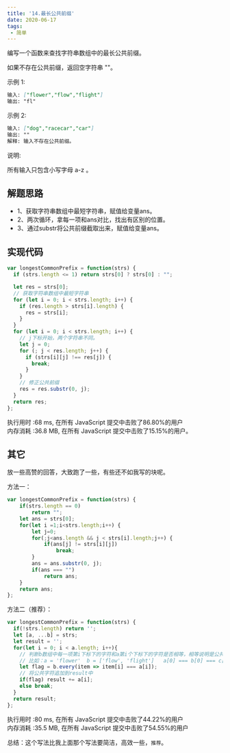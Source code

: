 ```yaml
---
title: '14.最长公共前缀'
date: 2020-06-17
tags:
 - 简单
---
```

编写一个函数来查找字符串数组中的最长公共前缀。

如果不存在公共前缀，返回空字符串 ""。

示例 1:
```md
输入: ["flower","flow","flight"]
输出: "fl"
```
示例 2:
```md
输入: ["dog","racecar","car"]
输出: ""
解释: 输入不存在公共前缀。
```
说明:

所有输入只包含小写字母 a-z 。

## 解题思路
- 1、获取字符串数组中最短字符串，赋值给变量ans。
- 2、两次循环，拿每一项和ans对比，找出有区别的位置。
- 3、通过substr将公共前缀截取出来，赋值给变量ans。

## 实现代码
```js
var longestCommonPrefix = function(strs) {
  if (strs.length <= 1) return strs[0] ? strs[0] : "";

  let res = strs[0];
  // 获取字符串数组中最短字符串
  for (let i = 0; i < strs.length; i++) {
    if (res.length > strs[i].length) {
      res = strs[i];
    }
  }
  for (let i = 0; i < strs.length; i++) {
    // j下标开始，两个字符串不同。
    let j = 0;
    for (; j < res.length; j++) {
      if (strs[i][j] !== res[j]) {
        break;
      }
    }
    // 修正公共前缀
    res = res.substr(0, j);
  }
  return res;
};
```
执行用时 :68 ms, 在所有 JavaScript 提交中击败了86.80%的用户 <br/>
内存消耗 :36.8 MB, 在所有 JavaScript 提交中击败了15.15%的用户。


## 其它
放一些高赞的回答，大致跑了一些，有些还不如我写的块呢。

方法一：
```js
var longestCommonPrefix = function(strs) {
    if(strs.length == 0) 
        return "";
    let ans = strs[0];
    for(let i =1;i<strs.length;i++) {
        let j=0;
        for(;j<ans.length && j < strs[i].length;j++) {
            if(ans[j] != strs[i][j])
                break;
        }
        ans = ans.substr(0, j);
        if(ans === "")
            return ans;
    }
    return ans;
};
```

方法二（推荐）：
```js
var longestCommonPrefix = function(strs) {
  if(!strs.length) return '';
  let [a, ...b] = strs;
  let result = '';
  for(let i = 0; i < a.length; i++){
    // 判断b数组中每一项第i下标下的字符和a第i个下标下的字符是否相等，相等说明是公共字符
    // 比如：a = 'flower'  b = ['flow', 'flight']   a[0] === b[0] === c[0], 说明f是公共字符
    let flag = b.every(item => item[i] === a[i]);
    // 将公共字符追加到result中
    if(flag) result += a[i];
    else break;
  }
  return result;
};
```
执行用时 :80 ms, 在所有 JavaScript 提交中击败了44.22%的用户 <br/>
内存消耗 :35.5 MB, 在所有 JavaScript 提交中击败了54.55%的用户 <br/>

总结：这个写法比我上面那个写法要简洁，高效一些，`推荐`。